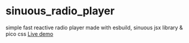 # sinuous_radio_player
simple fast reactive radio player made with esbuild, sinuous jsx library &amp; pico css
<a href="https://rwdevelopment.github.io/sinuous_radio_player" target="_blank">Live demo</a>
